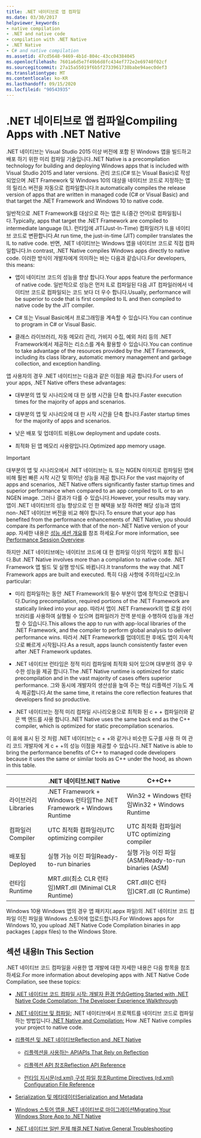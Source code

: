 ```yaml
---
title: .NET 네이티브로 앱 컴파일
ms.date: 03/30/2017
helpviewer_keywords:
- native compilation
- .NET and native code
- compilation with .NET Native
- .NET Native
- C# and native compilation
ms.assetid: 47cd5648-9469-4b1d-804c-43cc04384045
ms.openlocfilehash: 7601a6d5e7f49b6d8fc434ef772e2e69740f02cf
ms.sourcegitcommit: 27a15a55019f6b5f2733961738babe94aec0def3
ms.translationtype: MT
ms.contentlocale: ko-KR
ms.lasthandoff: 09/15/2020
ms.locfileid: "90543935"
---
```

# <a name="compiling-apps-with-net-native"></a><span data-ttu-id="e5870-102">.NET 네이티브로 앱 컴파일</span><span class="sxs-lookup"><span data-stu-id="e5870-102">Compiling Apps with .NET Native</span></span>

<span data-ttu-id="e5870-103">.NET 네이티브는 Visual Studio 2015 이상 버전에 포함 된 Windows 앱을 빌드하고 배포 하기 위한 미리 컴파일 기술입니다.</span><span class="sxs-lookup"><span data-stu-id="e5870-103">.NET Native is a precompilation technology for building and deploying Windows apps that is included with Visual Studio 2015 and later versions.</span></span> <span data-ttu-id="e5870-104">관리 코드(C# 또는 Visual Basic)로 작성되었으며 .NET Framework 및 Windows 10의 대상을 네이티브 코드로 지정하는 앱의 릴리스 버전을 자동으로 컴파일합니다.</span><span class="sxs-lookup"><span data-stu-id="e5870-104">It automatically compiles the release version of apps that are written in managed code (C# or Visual Basic) and that target the .NET Framework and Windows 10 to native code.</span></span>

<span data-ttu-id="e5870-105">일반적으로 .NET Framework를 대상으로 하는 앱은 IL(중간 언어)로 컴파일됩니다.</span><span class="sxs-lookup"><span data-stu-id="e5870-105">Typically, apps that target the .NET Framework are compiled to intermediate language (IL).</span></span> <span data-ttu-id="e5870-106">런타임에 JIT(Just-In-Time) 컴파일러가 IL을 네이티브 코드로 변환합니다.</span><span class="sxs-lookup"><span data-stu-id="e5870-106">At run time, the just-in-time (JIT) compiler translates the IL to native code.</span></span> <span data-ttu-id="e5870-107">반면, .NET 네이티브는 Windows 앱을 네이티브 코드로 직접 컴파일합니다.</span><span class="sxs-lookup"><span data-stu-id="e5870-107">In contrast, .NET Native compiles Windows apps directly to native code.</span></span> <span data-ttu-id="e5870-108">이러한 방식이 개발자에게 의미하는 바는 다음과 같습니다.</span><span class="sxs-lookup"><span data-stu-id="e5870-108">For developers, this means:</span></span>

- <span data-ttu-id="e5870-109">앱이 네이티브 코드의 성능을 향상 합니다.</span><span class="sxs-lookup"><span data-stu-id="e5870-109">Your apps feature the performance of native code.</span></span> <span data-ttu-id="e5870-110">일반적으로 성능은 먼저 IL로 컴파일된 다음 JIT 컴파일러에서 네이티브 코드로 컴파일되는 코드 보다 더 우수 합니다.</span><span class="sxs-lookup"><span data-stu-id="e5870-110">Usually, performance will be superior to code that is first compiled to IL and then compiled to native code by the JIT compiler.</span></span>

- <span data-ttu-id="e5870-111">C# 또는 Visual Basic에서 프로그래밍을 계속할 수 있습니다.</span><span class="sxs-lookup"><span data-stu-id="e5870-111">You can continue to program in C# or Visual Basic.</span></span>

- <span data-ttu-id="e5870-112">클래스 라이브러리, 자동 메모리 관리, 가비지 수집, 예외 처리 등의 .NET Framework에서 제공하는 리소스를 계속 활용할 수 있습니다.</span><span class="sxs-lookup"><span data-stu-id="e5870-112">You can continue to take advantage of the resources provided by the .NET Framework, including its class library, automatic memory management and garbage collection, and exception handling.</span></span>

<span data-ttu-id="e5870-113">앱 사용자의 경우 .NET 네이티브는 다음과 같은 이점을 제공 합니다.</span><span class="sxs-lookup"><span data-stu-id="e5870-113">For users of your apps, .NET Native offers these advantages:</span></span>

- <span data-ttu-id="e5870-114">대부분의 앱 및 시나리오에 대 한 실행 시간을 단축 합니다.</span><span class="sxs-lookup"><span data-stu-id="e5870-114">Faster execution times for the majority of apps and scenarios.</span></span>

- <span data-ttu-id="e5870-115">대부분의 앱 및 시나리오에 대 한 시작 시간을 단축 합니다.</span><span class="sxs-lookup"><span data-stu-id="e5870-115">Faster startup times for the majority of apps and scenarios.</span></span>

- <span data-ttu-id="e5870-116">낮은 배포 및 업데이트 비용</span><span class="sxs-lookup"><span data-stu-id="e5870-116">Low deployment and update costs.</span></span>

- <span data-ttu-id="e5870-117">최적화 된 앱 메모리 사용량입니다.</span><span class="sxs-lookup"><span data-stu-id="e5870-117">Optimized app memory usage.</span></span>

> [!IMPORTANT]
> <span data-ttu-id="e5870-118">대부분의 앱 및 시나리오에서 .NET 네이티브는 IL 또는 NGEN 이미지로 컴파일된 앱에 비해 훨씬 빠른 시작 시간 및 뛰어난 성능을 제공 합니다.</span><span class="sxs-lookup"><span data-stu-id="e5870-118">For the vast majority of apps and scenarios, .NET Native offers significantly faster startup times and superior performance when compared to an app compiled to IL or to an NGEN image.</span></span> <span data-ttu-id="e5870-119">그러나 결과가 다를 수 있습니다.</span><span class="sxs-lookup"><span data-stu-id="e5870-119">However, your results may vary.</span></span> <span data-ttu-id="e5870-120">앱이 .NET 네이티브의 성능 향상으로 인 한 혜택을 보장 하려면 해당 성능과 앱의 non-.NET 네이티브 버전을 비교 해야 합니다.</span><span class="sxs-lookup"><span data-stu-id="e5870-120">To ensure that your app has benefited from the performance enhancements of .NET Native, you should compare its performance with that of the non-.NET Native version of your app.</span></span> <span data-ttu-id="e5870-121">자세한 내용은 [성능 세션 개요](/visualstudio/profiling/performance-session-overview)를 참조 하세요.</span><span class="sxs-lookup"><span data-stu-id="e5870-121">For more information, see [Performance Session Overview](/visualstudio/profiling/performance-session-overview).</span></span>

<span data-ttu-id="e5870-122">하지만 .NET 네이티브에는 네이티브 코드에 대 한 컴파일 이상의 작업이 포함 됩니다.</span><span class="sxs-lookup"><span data-stu-id="e5870-122">But .NET Native involves more than a compilation to native code.</span></span> <span data-ttu-id="e5870-123">.NET Framework 앱 빌드 및 실행 방식도 바뀝니다.</span><span class="sxs-lookup"><span data-stu-id="e5870-123">It transforms the way that .NET Framework apps are built and executed.</span></span> <span data-ttu-id="e5870-124">특히 다음 사항에 주의하십시오.</span><span class="sxs-lookup"><span data-stu-id="e5870-124">In particular:</span></span>

- <span data-ttu-id="e5870-125">미리 컴파일하는 동안 .NET Framework의 필수 부분이 앱에 정적으로 연결됩니다.</span><span class="sxs-lookup"><span data-stu-id="e5870-125">During precompilation, required portions of the .NET Framework are statically linked into your app.</span></span> <span data-ttu-id="e5870-126">따라서 앱이 .NET Framework의 앱 로컬 라이브러리를 사용하여 실행될 수 있으며 컴파일러가 전역 분석을 수행하여 성능을 개선할 수 있습니다.</span><span class="sxs-lookup"><span data-stu-id="e5870-126">This allows the app to run with app-local libraries of the .NET Framework, and the compiler to perform global analysis to deliver performance wins.</span></span> <span data-ttu-id="e5870-127">따라서 .NET Framework를 업데이트한 후에도 앱이 지속적으로 빠르게 시작됩니다.</span><span class="sxs-lookup"><span data-stu-id="e5870-127">As a result, apps launch consistently faster even after .NET Framework updates.</span></span>

- <span data-ttu-id="e5870-128">.NET 네이티브 런타임은 정적 미리 컴파일에 최적화 되어 있으며 대부분의 경우 우수한 성능을 제공 합니다.</span><span class="sxs-lookup"><span data-stu-id="e5870-128">The .NET Native runtime is optimized for static precompilation and in the vast majority of cases offers superior performance.</span></span> <span data-ttu-id="e5870-129">그와 동시에 개발자의 생산성을 높여 주는 핵심 리플렉션 기능도 계속 제공합니다.</span><span class="sxs-lookup"><span data-stu-id="e5870-129">At the same time, it retains the core reflection features that developers find so productive.</span></span>

- <span data-ttu-id="e5870-130">.NET 네이티브는 정적 미리 컴파일 시나리오용으로 최적화 된 c + + 컴파일러와 같은 백 엔드를 사용 합니다.</span><span class="sxs-lookup"><span data-stu-id="e5870-130">.NET Native uses the same back end as the C++ compiler, which is optimized for static precompilation scenarios.</span></span>

<span data-ttu-id="e5870-131">이 표에 표시 된 것 처럼 .NET 네이티브는 c + +와 같거나 비슷한 도구를 사용 하 여 관리 코드 개발자에 게 c + +의 성능 이점을 제공할 수 있습니다.</span><span class="sxs-lookup"><span data-stu-id="e5870-131">.NET Native is able to bring the performance benefits of C++ to managed code developers because it uses the same or similar tools as C++ under the hood, as shown in this table.</span></span>

||<span data-ttu-id="e5870-132">.NET 네이티브</span><span class="sxs-lookup"><span data-stu-id="e5870-132">.NET Native</span></span>|<span data-ttu-id="e5870-133">C++</span><span class="sxs-lookup"><span data-stu-id="e5870-133">C++</span></span>|
|-|----------------------------------------------------------------|-----------|
|<span data-ttu-id="e5870-134">라이브러리</span><span class="sxs-lookup"><span data-stu-id="e5870-134">Libraries</span></span>|<span data-ttu-id="e5870-135">.NET Framework + Windows 런타임</span><span class="sxs-lookup"><span data-stu-id="e5870-135">The .NET Framework + Windows Runtime</span></span>|<span data-ttu-id="e5870-136">Win32 + Windows 런타임</span><span class="sxs-lookup"><span data-stu-id="e5870-136">Win32 + Windows Runtime</span></span>|
|<span data-ttu-id="e5870-137">컴파일러</span><span class="sxs-lookup"><span data-stu-id="e5870-137">Compiler</span></span>|<span data-ttu-id="e5870-138">UTC 최적화 컴파일러</span><span class="sxs-lookup"><span data-stu-id="e5870-138">UTC optimizing compiler</span></span>|<span data-ttu-id="e5870-139">UTC 최적화 컴파일러</span><span class="sxs-lookup"><span data-stu-id="e5870-139">UTC optimizing compiler</span></span>|
|<span data-ttu-id="e5870-140">배포됨</span><span class="sxs-lookup"><span data-stu-id="e5870-140">Deployed</span></span>|<span data-ttu-id="e5870-141">실행 가능 이진 파일</span><span class="sxs-lookup"><span data-stu-id="e5870-141">Ready-to-run binaries</span></span>|<span data-ttu-id="e5870-142">실행 가능 이진 파일(ASM)</span><span class="sxs-lookup"><span data-stu-id="e5870-142">Ready-to-run binaries (ASM)</span></span>|
|<span data-ttu-id="e5870-143">런타임</span><span class="sxs-lookup"><span data-stu-id="e5870-143">Runtime</span></span>|<span data-ttu-id="e5870-144">MRT.dll(최소 CLR 런타임)</span><span class="sxs-lookup"><span data-stu-id="e5870-144">MRT.dll (Minimal CLR Runtime)</span></span>|<span data-ttu-id="e5870-145">CRT.dll(C 런타임)</span><span class="sxs-lookup"><span data-stu-id="e5870-145">CRT.dll (C Runtime)</span></span>|

<span data-ttu-id="e5870-146">Windows 10용 Windows 앱의 경우 앱 패키지(.appx 파일)의 .NET 네이티브 코드 컴파일 이진 파일을 Windows 스토어에 업로드합니다.</span><span class="sxs-lookup"><span data-stu-id="e5870-146">For Windows apps for Windows 10, you upload .NET Native Code Compilation binaries in app packages (.appx files) to the Windows Store.</span></span>

## <a name="in-this-section"></a><span data-ttu-id="e5870-147">섹션 내용</span><span class="sxs-lookup"><span data-stu-id="e5870-147">In This Section</span></span>

<span data-ttu-id="e5870-148">.NET 네이티브 코드 컴파일을 사용한 앱 개발에 대한 자세한 내용은 다음 항목을 참조하세요.</span><span class="sxs-lookup"><span data-stu-id="e5870-148">For more information about developing apps with .NET Native Code Compilation, see these topics:</span></span>

- [<span data-ttu-id="e5870-149">.NET 네이티브 코드 컴파일 시작: 개발자 환경 연습</span><span class="sxs-lookup"><span data-stu-id="e5870-149">Getting Started with .NET Native Code Compilation: The Developer Experience Walkthrough</span></span>](getting-started-with-net-native.md)

- <span data-ttu-id="e5870-150">[.NET 네이티브 및 컴파일:](net-native-and-compilation.md) .NET 네이티브에서 프로젝트를 네이티브 코드로 컴파일하는 방법입니다.</span><span class="sxs-lookup"><span data-stu-id="e5870-150">[.NET Native and Compilation:](net-native-and-compilation.md) How .NET Native compiles your project to native code.</span></span>

- [<span data-ttu-id="e5870-151">리플렉션 및 .NET 네이티브</span><span class="sxs-lookup"><span data-stu-id="e5870-151">Reflection and .NET Native</span></span>](reflection-and-net-native.md)

  - [<span data-ttu-id="e5870-152">리플렉션을 사용하는 API</span><span class="sxs-lookup"><span data-stu-id="e5870-152">APIs That Rely on Reflection</span></span>](apis-that-rely-on-reflection.md)

  - [<span data-ttu-id="e5870-153">리플렉션 API 참조</span><span class="sxs-lookup"><span data-stu-id="e5870-153">Reflection API Reference</span></span>](net-native-reflection-api-reference.md)

  - [<span data-ttu-id="e5870-154">런타임 지시문(rd.xml) 구성 파일 참조</span><span class="sxs-lookup"><span data-stu-id="e5870-154">Runtime Directives (rd.xml) Configuration File Reference</span></span>](runtime-directives-rd-xml-configuration-file-reference.md)

- [<span data-ttu-id="e5870-155">Serialization 및 메타데이터</span><span class="sxs-lookup"><span data-stu-id="e5870-155">Serialization and Metadata</span></span>](serialization-and-metadata.md)

- [<span data-ttu-id="e5870-156">Windows 스토어 앱을 .NET 네이티브로 마이그레이션</span><span class="sxs-lookup"><span data-stu-id="e5870-156">Migrating Your Windows Store App to .NET Native</span></span>](migrating-your-windows-store-app-to-net-native.md)

- [<span data-ttu-id="e5870-157">.NET 네이티브 일반 문제 해결</span><span class="sxs-lookup"><span data-stu-id="e5870-157">.NET Native General Troubleshooting</span></span>](net-native-general-troubleshooting.md)
